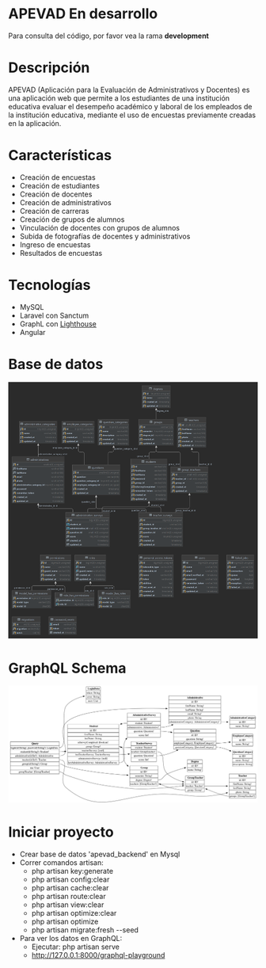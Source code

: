 # APEVAD **En desarrollo**
Para consulta del código, por favor vea la rama **development**

# Descripción

APEVAD (Aplicación para la Evaluación de Administrativos y Docentes) es una aplicación web que permite a los estudiantes de una institución educativa evaluar el desempeño académico y laboral de los empleados de la institución educativa, mediante el uso de encuestas previamente creadas en la aplicación.

# Características
- Creación de encuestas
- Creación de estudiantes
- Creación de docentes
- Creación de administrativos
- Creación de carreras
- Creación de grupos de alumnos
- Vinculación de docentes con grupos de alumnos
- Subida de fotografías de docentes y administrativos
- Ingreso de encuestas
- Resultados de encuestas

# Tecnologías
- MySQL
- Laravel con Sanctum
- GraphL con [Lighthouse](https://lighthouse-php.com/)
- Angular

# Base de datos
![Database](https://github.com/MiltonMejia/apevad_backend/blob/main/docs/database.png)

# GraphQL Schema
![Schema](https://github.com/MiltonMejia/apevad_backend/blob/main/docs/schema.png)

# Iniciar proyecto
- Crear base de datos 'apevad_backend' en Mysql
- Correr comandos artisan:
  - php artisan key:generate
  - php artisan config:clear
  - php artisan cache:clear
  - php artisan route:clear
  - php artisan view:clear
  - php artisan optimize:clear
  - php artisan optimize
  - php artisan migrate:fresh --seed
- Para ver los datos en GraphQL:
  - Ejecutar: php artisan serve
  - http://127.0.0.1:8000/graphql-playground

